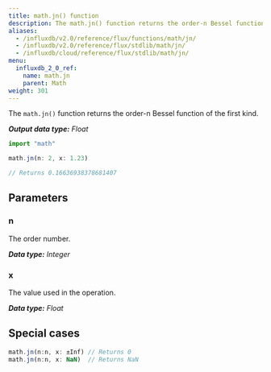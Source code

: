 ```yaml
---
title: math.jn() function
description: The math.jn() function returns the order-n Bessel function of the first kind.
aliases:
  - /influxdb/v2.0/reference/flux/functions/math/jn/
  - /influxdb/v2.0/reference/flux/stdlib/math/jn/
  - /influxdb/cloud/reference/flux/stdlib/math/jn/
menu:
  influxdb_2_0_ref:
    name: math.jn
    parent: Math
weight: 301
---
```


The `math.jn()` function returns the order-n Bessel function of the first kind.

_**Output data type:** Float_

```js
import "math"

math.jn(n: 2, x: 1.23)

// Returns 0.16636938378681407
```

## Parameters

### n
The order number.

_**Data type:** Integer_

### x
The value used in the operation.

_**Data type:** Float_

## Special cases
```js
math.jn(n:n, x: ±Inf) // Returns 0
math.jn(n:n, x: NaN)  // Returns NaN
```
